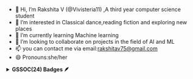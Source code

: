 - 👋 Hi, I’m Rakshita V (@Vivisteria11) ,A third year computer science student 
- 👀 I’m interested in Classical dance,reading fiction and exploring new places 
- 🌱 I’m currently learning Machine learning 
- 💞️ I’m looking to collaborate on projects in the field of AI and ML 
- 📫 you can contact me via email:rakshitav75@gmail.com
- 😄 Pronouns:she/her

<!---
Vivisteria11/Vivisteria11 is a ✨ special ✨ repository because its `README.md` (this file) appears on your GitHub profile.
You can click the Preview link to take a look at your changes.
--->
<details>	
 <summary><b>GSSOC(24) Badges 🪶</b></summary><br>
<div style='display:flex; align-items:center; gap: 10px;' align='center'><a href="https://gssoc.girlscript.tech/leaderboard">
<img src="https://raw.githubusercontent.com/GSSoC24/Postman-Challenge/main/docs/assets/Postman%20White.png" width="100px" height="100px" />

</div>
</details>
